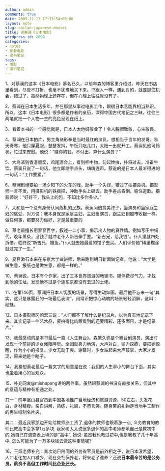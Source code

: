 ```yaml
---
author: admin
comments: true
date: 2009-12-12 17:33:54+00:00
layout: note
slug: cailan-japanese-movies
title: 读蔡澜《日本电影》
wordpress_id: 2899
categories:
- notes
- 爱看电影
- 读书笔记
tags:
- 电影
- 读书笔记
---
```


1、对蔡澜的这本《日本电影》慕名已久，以前牟森的博客里介绍过。昨天在书店里看到，尽管不打折，也毫不犹豫地买下来。书跟人一样，遇到对的，就要抓住机会，错过了，虽然物理上还存在，但在心理上往往就没有了。

2、蔡澜在日本生活多年，并在那里从事过电影工作，跟很日本艺能界相当熟识。所以，这本《日本电影》很多都是作者的亲历，深得中国古代笔记之三昧，往往三两笔就把一个人物一生的亮色呈现在纸上。

3、看着本书的一个感觉就是，日本人太他妈敬业了！令人脱帽致敬，心生敬畏。

4、蔡澜在日本拍片，男主角绪形拳是当时最红的演员，想相当于当年的发哥。秋天奇寒，他只穿夏服，瑟瑟发抖，午饭只吃几口，太阳一出就开工。蔡澜见他可怜状，忙过来安慰。他说：“赚你的钱，不付出，算什么演员？”

5、大岛渚到香港颁奖，鸡尾酒会上，看到杯中物，勾起馋虫，扑将过去，准备牛饮。蔡澜只说了一句话，他立即缩手点头，嗨嗨连声。蔡说的是日本人最听得进的一句话：“工作要紧。”

6、蔡澜剧组要拍一场夕阳下的火车的戏，助手一个失误，错过了拍摄良机。摄影师一言不发，用摄影机的铁摇把，冲助手头上砸去。助手差点昏倒，稳住道歉。摄影师说：“好好干，我头上的包，不知比多你多少。”

7、大和是一个没有身份认同危机的民族。蔡澜问倍赏美津子，当演员和当家庭主妇的感受。对方说：我本身就是家庭主妇，主妇当演员，跟主妇到超市收银一样。做任何事，都要努力做好，才是最重要的

8、蔡老最擅长用寥寥百字，叙述一二小事，揭示出人物的真性情。例如写田中绢代，晚年萧条，没钱了就冲老仆人新吉伸手要。“新吉兄，给我钱”。仆人里就四处拆借。临终说“新吉兄，鳗鱼。”仆人就去她最爱的馆子去买。人们评价她“稀里糊涂就过完了一生。”

9、夏目漱石本来在东京大学做讲师，后来跑到朝日新闻做记者。他说：“大学是做生意，报纸也是做生意，都是一样的。”

10、蔡澜说，日本有个作家，出了三本世界旅游的畅销书。媒体费尽气力，才找到他的住址。发现他不过是个连东京都没有去过的土佬。

11、在第146页，蔡澜把日本人切腹的场景，写得生动如画。最后他不忘来一句“其实，这只是暴露狂的一场最后表演”，用常识把惊心动魄的场景轻轻消解，这叫：祛魅。

12、日本摄影师冈崎宏三说：“人们都不了解什么是纪录片。以为真实地记录下来。其实记录一件艺术品，要拍得比肉眼看到的还要精彩，还多面目，才是纪录片。”

13、我最感动的是本书最后一篇《人生舞台》。森繁久弥是个舞台剧演员，演出时发现一个前排的少女闭眼睡觉。全团就卖力地演，大声对白，猛力跺脚，要把她惊醒，作为小小的报复。少女无动于衷。谢幕时，少女站起来大声鼓掌，大家才发现，原来她是个瞎子。

14、我猜想蔡老最后一篇文字的用意是在说：我们的人生窄小的舞台下面，其实也坐着用心的盲观众。

15、补充网友@mishapang讲的两件事，虽然跟蔡澜的书没有直接关系，但其中的意蕴与精神有相通之处。

其一：前年富山县官员到中国各地推广当地经济和旅游资源，50左右，头发花白，身材精瘦。亲自讲解，熟练，礼貌，不苟言笑。随身带的礼物是当地手工制作的再生纸制名片夹。

其二：最近我家那边开始给教师涨工资了,退休的教师也跟着涨一点, 义务教育的教师比教高中会多拿1万多块. 我家老太太说很多退休的高中老师都填自己是教初中的,她自己在调查表上填的是"高中", 她说: 虽然我也教过初中,但是我教了几十年高中, 怎么可能为了一万多块钱去做这种事情呢?

16、王烁老师补充：某次访日陪同的外务省官员是前外相之子，说日本没希望，人口老化加人口减少，现在交社保养老，将来老了谁养？还说**日本最辛苦的是公务员，薪资不高但工作时间比企业还长。**
